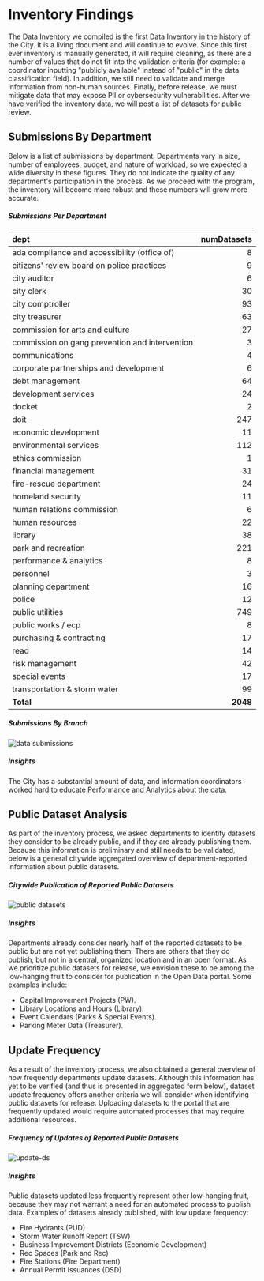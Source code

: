 # Inventory Findings

The Data Inventory we compiled is the first Data Inventory in the history of the City.  It is a living document and will continue to evolve.  Since this first ever inventory is manually generated, it will require cleaning, as there are a number of values that do not fit into the validation criteria (for example: a coordinator inputting "publicly available" instead of "public" in the data classification field).  In addition, we still need to validate and merge information from non-human sources.  Finally, before release, we must mitigate data that may expose PII or cybersecurity vulnerabilities.  After we have verified the inventory data, we will post a list of datasets for public review.


## Submissions By Department
Below is a list of submissions by department.  Departments vary in size, number of employees, budget, and nature of workload, so we expected a wide diversity in these figures. They do not indicate the quality of any department's participation in the process.  As we proceed with the program, the inventory will become more robust and these numbers will grow more accurate. 

##### Submissions Per Department

|dept                                           | numDatasets|
|:----------------------------------------------|-----------:|
|ada compliance and accessibility (office of)   |           8|
|citizens' review board on police practices     |           9|
|city auditor                                   |           6|
|city clerk                                     |          30|
|city comptroller                               |          93|
|city treasurer                                 |          63|
|commission for arts and culture                |          27|
|commission on gang prevention and intervention |           3|
|communications                                 |           4|
|corporate partnerships and development         |           6|
|debt management                                |          64|
|development services                           |          24|
|docket                                         |           2|
|doit                                           |         247|
|economic development                           |          11|
|environmental services                         |         112|
|ethics commission                              |           1|
|financial management                           |          31|
|fire-rescue department                         |          24|
|homeland security                              |          11|
|human relations commission                     |           6|
|human resources                                |          22|
|library                                        |          38|
|park and recreation                            |         221|
|performance & analytics                        |           8|
|personnel                                      |           3|
|planning department                            |          16|
|police                                         |          12|
|public utilities                               |         749|
|public works / ecp                             |           8|
|purchasing & contracting                       |          17|
|read                                           |          14|
|risk management                                |          42|
|special events                                 |          17|
|transportation & storm water                   |          99|
|**Total**                                      |    **2048**|


##### Submissions By Branch
![data submissions](assets/chart/databybranchg.png) 


##### Insights
The City has a substantial amount of data, and information coordinators worked hard to educate Performance and Analytics about the data.  

## Public Dataset Analysis
As part of the inventory process, we asked departments to identify datasets they consider to be already public, and if they are already publishing them.  Because this information is preliminary and still needs to be validated, below is a general citywide aggregated overview of department-reported information about public datasets.

##### Citywide Publication of Reported Public Datasets 

![public datasets](assets/chart/pubdsg.png)

##### Insights
Departments already consider nearly half of the reported datasets to be public but are not yet publishing them. There are others that they do publish, but not in a central, organized location and in an open format. As we prioritize public datasets for release, we envision these to be among the low-hanging fruit to consider for publication in the Open Data portal.  Some examples include:

* Capital Improvement Projects (PW).
* Library Locations and Hours (Library).
* Event Calendars (Parks & Special Events).
* Parking Meter Data (Treasurer).

## Update Frequency
As a result of the inventory process, we also obtained a general overview of how frequently departments update datasets.  Although this information has yet to be verified (and thus is presented in aggregated form below), dataset update frequency offers another criteria we will consider when identifying public datasets for release.  Uploading datasets to the portal that are frequently updated would require automated processes that may require additional resources.

##### Frequency of Updates of Reported Public Datasets
![update-ds](assets/chart/pubdsc.png) 


##### Insights
Public datasets updated less frequently represent other low-hanging fruit, because they may not warrant a need for an automated process to publish data.  Examples of datasets already published, with low update frequency:
* Fire Hydrants (PUD)
* Storm Water Runoff Report (TSW)
* Business Improvement Districts (Economic Development)
* Rec Spaces (Park and Rec) 
* Fire Stations (Fire Department)
* Annual Permit Issuances (DSD)
